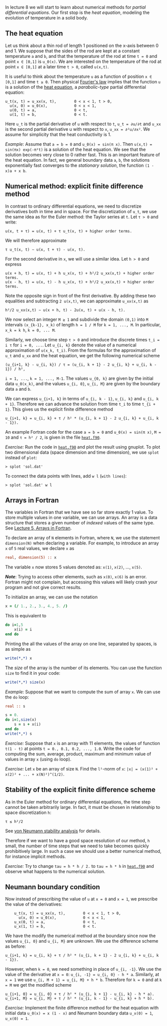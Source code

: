 In lecture 8 we will start to learn about numerical methods for
_partial differential equations_. Our first stop is the _heat equation_,
modeling the evolution of temperature in a solid body.

## The heat equation

Let us think about a thin rod of length 1 positioned on the x-axis
between 0 and 1. We suppose that the sides of the rod are kept at a
constant temperature `a` and `b`, and that the temperature of the rod at
time `t = 0` and point `x ∈ [0,1]` is `u_0(x)`. We are interested on
the temperature of the rod at point `x ∈ [0,1]` at a later time `t >
0`, called `u(x,t)`.

It is useful to think about the temperature `u` as a function of
position `x ∈ [0,1]` and time `t ≥ 0`. Then physical [Fourier's
law](https://en.wikipedia.org/wiki/Thermal_conduction#Fourier.27s_law)
implies that the function `u` is a solution of the [heat
equation](heat-wiki), a _parabolic-type_ partial differential equation:

```
u_t(x, t) = u_xx(x, t),        0 < x < 1, t > 0,
  u(x, 0) = u_0(x),            0 < x < 1,
  u(0, t) = a,                 0 < t,
  u(1, t) = b,                 0 < t.
```

Here `u_t` is the partial derivative of `u` with respect to `t`, `u_t =
∂u/∂t` and `u_xx` is the second partial derivative u with respect to
`x`, `u_xx = ∂²u/∂x²`. We assume for simplicity that the heat
conductivity is 1.

[heat-wiki]: https://en.wikipedia.org/wiki/Heat_equation

_Example_: Assume that `a = b = 0` and `u_0(x) = sin(π x)`. Then `u(x,t)
= sin(πx) exp(-π²t)` is a solution of the heat equation. We see that the
solution becomes very close to 0 rather fast. This is an important
feature of the heat equation. In fact, we general boundary data `a`,
`b`, the solutions exponentially fast converges to the _stationary
solution_, the function `(1 - x)a + x b`.

## Numerical method: explicit finite difference method

In contrast to ordinary differential equations, we need to discretize
derivatives both in time and in space. For the discretization of `u_t`,
we use the same idea as for the Euler method: the Taylor series at `t`.
Let `τ > 0` and write:

```
u(x, t + τ) = u(x, t) + τ u_t(x, t) + higher order terms.
```

We will therefore approximate

```
τ u_t(x, t) ∼ u(x, t + τ) - u(x, t).
```

For the second derivative in `x`, we will use a similar idea. Let `h >
0` and express

```
u(x + h, t) = u(x, t) + h u_x(x, t) + h²/2 u_xx(x,t) + higher order terms.
u(x - h, t) = u(x, t) - h u_x(x, t) + h²/2 u_xx(x,t) + higher order terms.
```

Note the opposite sign in front of the first derivative. By adding
these two equalities and subtracting `2 u(x,t)`, we can approximate
`u_xx(x,t)` as

```
h²/2 u_xx(x,t) ∼ u(x + h, t) - 2u(x, t) + u(x - h, t).
```

We now select an integer `M ≥ 1` and subdivide the domain `(0,1)` into
`M` intervals `(x_{k-1}, x_k)` of length `h = 1 / M` for `k = 1, ...,
M`. In particular, `x_k = k h`, `k = 0, ... M`.

Similarly, we choose time step `τ > 0` and introduce the discrete times
`t_i = i τ` for `i = 0, ...`. Let `u_{i, k}` denote the value of a
numerical approximation of `u(x_k, t_i)`. From the formulas for the
approximation of `u_t` and `u_xx` and the heat equation, we get the
following numerical scheme

```
(u_{i+1, k} - u_{i, k}) / τ = (u_{i, k + 1} - 2 u_{i, k} + u_{i, k - 1}) / h²,
```

`i = 1, ...`, `k = 1, ..., M-1`. The values `u_{0, k}` are given by the
initial data `u_0(x_k)`, and the values `u_{i, 0}`, `u_{i, M}` are given
by the boundary data `a` and `b`.

We can express `u_{i+1, k}` in terms of `u_{i, k - 1}`, `u_{i, k}` and
`u_{i, k + 1}`. Therefore we can advance the solution from time `t_i` to
time `t_{i + 1}`. This gives us the explicit finite difference method

```
u_{i+1, k} = u_{i, k} + τ / h² * (u_{i, k + 1} - 2 u_{i, k} + u_{i, k - 1}).
```

An example Fortran code for the case `a = b = 0` and `u_0(x) = sin(π
x)`, `M = 10` and `τ = h² / 2`, is
given in the file
[`heat.f90`](heat-code).

_Exercise:_ Run the code in [`heat.f90`](heat-code) and plot the result
using gnuplot. To plot two dimensional data (space dimension and time
dimension), we use `splot` instead of `plot`:

```gnuplot
> splot 'sol.dat'
```

To connect the data points with lines, add `w l` (`with lines`):
```gnuplot
> splot 'sol.dat' w l
```



[heat-code]: https://github.com/rekka/intro-fortran-2016/blob/master/lec8/heat.f90

## Arrays in Fortran

The variables in Fortran that we have see so far store exactly 1 value.
To store multiple values in one variable, we can use arrays. An array is
a data structure that stores a given number of _indexed_ values of the same type.
See [Lecture 5, Arrays in Fortran](https://github.com/rekka/intro-fortran-2016/tree/master/lec5#arrays-in-fortran).

To declare an array of `N` elements in Fortran, where `N`, we use the
statement `dimension(N)` when declaring a variable. For example, to
introduce an array `x` of `5` real values, we declare `x` as

```fortran
real, dimension(5) :: x
```

The variable `x` now stores 5 values denoted as: `x(1)`, `x(2)`, ..., `x(5)`.

___Note___: Trying to access other elements, such as `x(0)`, `x(6)` is
an error. Fortran might not complain, but accessing this values will
likely crash your program and not give correct results.

To initialize an array, we can use the notation

```fortran
x = (/ 1., 2., 3., 4., 5. /)
```

This is equivalent to

```fortran
do i=1,5
    x(i) = i
end do
```

Printing the all the values of the array on one line, separated by spaces, is as
simple as

```fortran
write(*,*) x
```

The _size_ of the array is the number of its elements. You can use the
function `size` to find it in your code:

```fortran
write(*,*) size(x)
```

_Example:_ Suppose that we want to compute the sum of array `x`. We can
use the `do` loop:

```fortran
real :: s

s = 0.
do i=1,size(x)
    s = s + x(i)
end do
write(*,*) s
```

_Exercise:_ Suppose that `x` is an array with 11 elements, the values of
function `t(1 - t)` at points `t = 0., 0.1, 0.2,
..., 1.0`. Write the code for computing the sum, average, product, maximum and
minimum value of values in array `x` (using `do` loop).

_Exercise:_ Let `x` be an array of size `N`. Find the `l²`-norm of `x`: `|x| =
(x(1)² + x(2)² + ... + x(N)²)^(1/2)`.

## Stability of the explicit finite difference scheme

As in the Euler method for ordinary differential equations, the time
step cannot be taken arbitrarily large. In fact, it must be chosen in
relationship to space discretization `h`:

```
τ ≤ h²/2
```

See [von Neumann stability
analysis](https://en.wikipedia.org/wiki/Von_Neumann_stability_analysis)
for details.

Therefore if we want to have a good space resolution of our method, `h`
small, the number of time steps that we need to take becomes quickly
prohibitively large. In such a case we should use a better numerical
method, for instance implicit methods.

_Exercise:_ Try to change `tau = h * h / 2.` to `tau = h * h` in
[`heat.f90`](heat-code) and observe what happens to the numerical
solution.


## Neumann boundary condition

Now instead of prescribing the value of `u` at `x = 0` and `x = 1`, we prescribe
the value of the derivatives:

```
    u_t(x, t) = u_xx(x, t),        0 < x < 1, t > 0,
      u(x, 0) = u_0(x),            0 < x < 1,
    u_x(0, t) = a,                 0 < t,
    u_x(1, t) = b,                 0 < t.
```

We have the modify the numerical method at the boundary since now the
values `u_{i, 0}` and `u_{i, M}` are unknown. We use the difference
scheme as before:

```
u_{i+1, k} = u_{i, k} + τ / h² * (u_{i, k + 1} - 2 u_{i, k} + u_{i, k - 1}).
```

However, when `k = 0`, we need something in place of `u_{i, -1}`. We use
the value of the derivative at `x = 0`: `u_{i, -1} = u_{i, 0} - h * a`.
Similarly, at `x = 1` we use `u_{i, M + 1} = u_{i, M} + h * b`.
Therefore for `k = 0` and at `k = M` we get the modified scheme

```
u_{i+1, 0} = u_{i, 0} + τ / h² * (u_{i, k + 1} - u_{i, k} - h * a).
u_{i+1, M} = u_{i, M} + τ / h² * (u_{i, k - 1} - u_{i, k} + h * b).
```

_Exercise:_ Implement the finite difference method for the heat equation
with initial data `u_0(x) = x (1 - x)` and Neumann boundary data `u_x(0)
= 1`, `u_x(0) = 1`.
